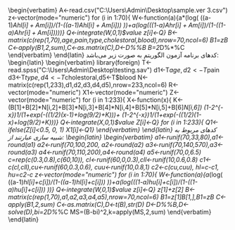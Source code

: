 \begin{verbatim}‎
‎A<-read.csv("C:\\Users\\Admin\\Desktop\\sample.ver 3.csv")‎
‎z<-vector(mode="numeric")‎
‎for (i in 1:70){‎
‎W<-function(a){a*(log(‎
‎((a-1)*A$hl[i]+A$m[i])/(1-((a-1)*A$hl[i]+A$m[i]))‎
‎))+a*(log(((1-a)*A$hr[i]+A$m[i])/(1-((1-a)*A$hr[i]+A$m[i]))))}‎
‎Q<-integrate(W,0,1)$value‎
‎z[i]<-Q}‎
‎B<-matrix(c(rep(1,70),age,pain,type,cholestoral,blood),nrow=70,ncol=6)‎
‎B1=z*B‎
‎C<-apply(B1,2,sum),C<-as.matrix(C),D<-D%*%B‎
‎B=2*D%*%C‎
‎\end{verbatim}‎
‎\end{latin}‎
کدهای برنامه آزمون الگوریتم به صورت زیر می‌باشد:
‎\begin{latin}‎
‎\begin{verbatim}‎
‎library(foreign)‎
 ‎T<-read.spss("C:\\Users\\Admin\\Desktop\\testing.sav")‎
 ‎d1<-T$age‎, ‎d2<-T$pain‎
 ‎d3<-T$type,d4<-T$cholestoral,d5<-T$blood‎
‎N<-matrix(c(rep(1,233),d1,d2,d3,d4,d5),nrow=233,ncol=6)‎
‎R<-vector(mode="numeric")‎
‎X1<-vector(mode="numeric")‎
‎Z<-vector(mode="numeric")‎
‎for (i in 1:233){‎
‎X<-function(x){‎
‎K<-(B[1]+B[2]*N[i,2]+B[3]*N[i,3]+B[4]*N[i,4]+B[5]*N[i,5]+B[6]*N[i,6])‎
‎(1-2^{-x})*1/(1+exp(-((1/2)*(x-1)+log(9/2)+K)))‎+
‎(1-2^{-x})*1/(1+exp(-((1/2)*(1-x)+log(9/2)+K)))}‎
‎Q<-integrate(X,0,1)$value‎
‎Z[i]<-Q}‎
‎for (i in 1:233){‎
‎Q1<-ifelse(Z[i]<0.5‎, ‎0‎, ‎1)‎
‎X1[i]<-Q1}‎
‎\end{verbatim}‎
‎\end{latin}‎
کدهای مربوط به شبیه سازی عبارتند از:
‎\begin{latin}‎
‎\begin{verbatim}‎
‎a1<-runif(70,33,80),a1<-round(a1)‎
‎a2<-runif(70,100,200‎, ‎a2<-round(a2)‎
‎a3<-runif(70,140,570),a3<-round(a3)‎
‎a4<-runif(70,110,200),a4<-round(a4)‎
‎a5<-runif(70,0,6.5)‎
 ‎c=rep(c(0.3,0.8),c(60,10))‎, ‎cl<-runif(60,0,0.3),cll<-runif(10,0.6,0.8)‎
 ‎c1<-c(cl,cll),cu<-runif(60,0.3,0.6)‎, ‎cuu<-runif(10,0.8,1)‎
 ‎c2<-c(cu,cuu)‎, ‎hl=c-c1‎, ‎hu=c2-c‎
‎z<-vector(mode="numeric")‎
‎for (i in 1:70){‎
‎W<-function(a){a*(log(‎
‎((a-1)*hl[i]+c[i])/(1-((a-1)*hl[i]+c[i]))‎
‎))+a*(log(((1-a)*hu[i]+c[i])/(1-((1-a)*hu[i]+c[i]))‎
))}
‎Q<-integrate(W,0,1)$value‎
‎z[i]<-Q}‎
‎z[1]+z[2]‎
‎B<-matrix(c(rep(1,70),a1,a2,a3,a4,a5),nrow=70,ncol=6)‎
‎B1=z[1]*B[1,],B1=z*B‎
‎C<-apply(B1,2,sum)‎
‎C<-as.matrix(C),D<-t(B),str(D)‎
‎D<-D%*%B,D<-solve(D),bi=2*D%*%C‎
‎MS=(B-bi)^2,k=apply(MS,2,sum)‎
‎\end{verbatim}‎
‎\end{latin}‎
